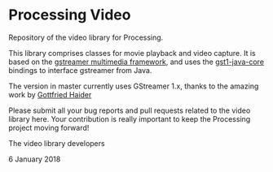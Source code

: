Processing Video
================

Repository of the video library for Processing. 

This library comprises classes for movie playback and video capture. It is based on the [gstreamer multimedia framework](http://gstreamer.freedesktop.org/), and uses the [gst1-java-core](https://github.com/gstreamer-java/gst1-java-core) bindings to interface gstreamer from Java.

The version in master currently uses GStreamer 1.x, thanks to the amazing work by [Gottfried Haider](https://github.com/gohai)

Please submit all your bug reports and pull requests related to the video library here. Your contribution is really important to keep the Processing project moving forward!

The video library developers

6 January 2018
